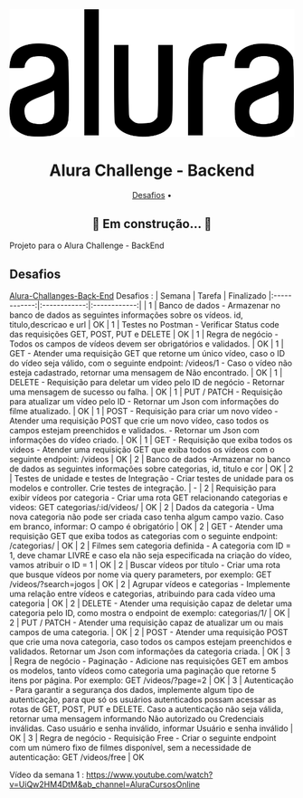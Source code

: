 <div align="center">
	<img src="https://github.com/felipefriserio/AluraChallenge2/blob/main/src/main/resources/static/alura_logo.svg" alt="logo">
  	<h1>Alura Challenge - Backend</h1>
</div>
<div>
	<p align="center">
		<a href="#desafios">Desafios</a> •
	</p>
	<h2 align="center">🚧  Em construção...  🚧</h2>
</div>Projeto para o Alura Challenge - BackEnd

<div>
	<h2 id="desafios"> Desafios</h2>
	<p>
        <a href="https://github.com/alura-challenges/challenge-back-end">Alura-Challanges-Back-End</a>
	    Desafios : 
            |  Semana      |    Tarefa    |    Finalizado   
            |:------------:|:------------:|:------------:|
            | 1 | Banco de dados - Armazenar no banco de dados as seguintes informações sobre os vídeos. id, titulo,descricao e url | OK 
            | 1 | Testes no Postman - Verificar Status code das requisições GET, POST, PUT e DELETE | OK 
            | 1 | Regra de negócio - Todos os campos de vídeos devem ser obrigatórios e validados. | OK                                            
            | 1 | GET - Atender uma requisição GET que retorne um único vídeo, caso o ID do vídeo seja válido, com o seguinte endpoint:  /videos/1 - Caso o vídeo não esteja cadastrado, retornar uma mensagem de Não encontrado. | OK
            | 1 | DELETE - Requisição para deletar um vídeo pelo ID de negócio - Retornar uma mensagem de sucesso ou falha. | OK 
            | 1 | PUT / PATCH - Requisição para atualizar um vídeo pelo ID - Retornar um Json com informações do filme atualizado. | OK
            | 1 | POST - Requisição para criar um novo vídeo - Atender uma requisição POST que crie um novo vídeo, caso todos os campos estejam preenchidos e validados. - Retornar um Json com informações do vídeo criado. | OK 
            | 1 | GET - Requisição que exiba todos os videos - Atender uma requisição GET que exiba todos os vídeos com o seguinte endpoint: /videos  | OK 
            | 2 | Banco de dados -Armazenar no banco de dados as seguintes informações sobre categorias, id, titulo e cor | OK                                             
            | 2 | Testes de unidade e testes de Integração - Criar testes de unidade para os modelos e controller. Crie testes de integração. | -                                            
            | 2 | Requisição para exibir vídeos por categoria - Criar uma rota GET relacionando categorias e videos: GET categorias/:id/videos/ | OK                                             
            | 2 | Dados da categoria - Uma nova categoria não pode ser criada caso tenha algum campo vazio. Caso em branco, informar: O campo é obrigatório | OK 
            | 2 | GET - Atender uma requisição GET que exiba todos as categorias com o seguinte endpoint: /categorias/ | OK 
            | 2 | Filmes sem categoria definida - A categoria com ID = 1, deve chamar LIVRE e caso ela não seja especificada na criação do vídeo, vamos atribuir o ID = 1 | OK                                             
            | 2 | Buscar vídeos por título - Criar uma rota que busque vídeos por nome via query parameters, por exemplo: GET /videos/?search=jogos | OK                                             
            | 2 | Agrupar vídeos e categorias - Implemente uma relação entre vídeos e categorias, atribuindo para cada vídeo uma categoria | OK 
            | 2 | DELETE - Atender uma requisição capaz de deletar uma categoria pelo ID, como mostra o endpoint de exemplo: categorias/1/ | OK 
            | 2 | PUT / PATCH - Atender uma requisição capaz de atualizar um ou mais campos de uma categoria. | OK 
            | 2 | POST - Atender uma requisição POST que crie uma nova categoria, caso todos os campos estejam preenchidos e validados. Retornar um Json com informações da categoria criada. | OK
            | 3 | Regra de negócio - Paginação -  Adicione nas requisições GET em ambos os modelos, tanto vídeos como categoria uma paginação que retorne 5 itens por página. Por exemplo: GET /videos/?page=2  | OK 
            | 3 | Autenticação - Para garantir a segurança dos dados, implemente algum tipo de autenticação, para que só os usuários autenticados possam acessar as rotas de GET, POST, PUT e DELETE. Caso a autenticação não seja válida, retornar uma mensagem informando Não autorizado ou Credenciais inválidas. Caso usuário e senha inválido, informar Usuário e senha inválido | OK 
            | 3 | Regra de negócio - Requisição Free - Criar o seguinte endpoint com um número fixo de filmes disponível, sem a necessidade de autenticação: GET /videos/free | OK
    </p>
</div>



Vídeo da semana 1 : 
https://www.youtube.com/watch?v=UiQw2HM4DtM&ab_channel=AluraCursosOnline